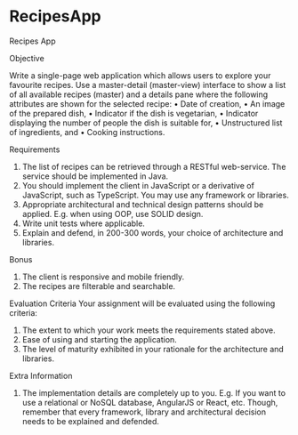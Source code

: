# RecipesApp
Recipes App

Objective

Write a single-page web application which allows users to explore your favourite recipes.
Use a master-detail (master-view) interface to show a list of all available recipes (master) and a details pane where the following attributes are shown for the selected recipe:
•	Date of creation,
•	An image of the prepared dish,
•	Indicator if the dish is vegetarian,
•	Indicator displaying the number of people the dish is suitable for,
•	Unstructured list of ingredients, and
•	Cooking instructions.

Requirements

1.	The list of recipes can be retrieved through a RESTful web-service. The service should be implemented in Java.
2.	You should implement the client in JavaScript or a derivative of JavaScript, such as TypeScript. You may use any framework or libraries.
3.	Appropriate architectural and technical design patterns should be applied. E.g. when using OOP, use SOLID design.
4.	Write unit tests where applicable.
5.	Explain and defend, in 200-300 words, your choice of architecture and libraries.

Bonus

1.	The client is responsive and mobile friendly.
2.	The recipes are filterable and searchable.

Evaluation Criteria
Your assignment will be evaluated using the following criteria:
1.	The extent to which your work meets the requirements stated above.
2.	Ease of using and starting the application.
3.	The level of maturity exhibited in your rationale for the architecture and libraries.

Extra Information
1.	The implementation details are completely up to you. E.g. If you want to use a relational or NoSQL database, AngularJS or React, etc. Though, remember that every framework, library and architectural decision needs to be explained and defended. 
